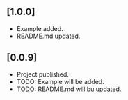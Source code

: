 ## [1.0.0] 

* Example added.
* README.md updated.

## [0.0.9] 

* Project published.
* TODO: Example will be added.
* TODO: README.md will bu updated.

